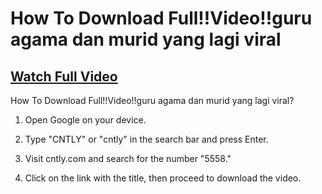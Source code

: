 # How To Download Full!!Video!!guru agama dan murid yang lagi viral

## [Watch Full Video](https://www.cntly.com/)

How To Download Full!!Video!!guru agama dan murid yang lagi viral?

1. Open Google on your device.

2. Type "CNTLY" or "cntly" in the search bar and press Enter.

3. Visit cntly.com and search for the number "5558."

4. Click on the link with the title, then proceed to download the video.
